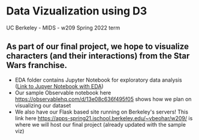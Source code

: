 # Data Vizualization using D3 
UC Berkeley - MIDS - w209 Spring 2022 term

## As part of our final project, we hope to visualize characters (and their interactions) from the Star Wars franchise.

- EDA folder contains Jupyter Notebook for exploratory data analysis ([Link to Jupyer Notebook with EDA](./EDA/src/star_wars_dataset_eda.ipynb))
- Our sample Observable notebook here https://observablehq.com/d/13e08c636f495f05 shows how we plan on visualizing our dataset
- We also have our Flask based site running on Berkeley's servers! This link here https://apps-spring21.ischool.berkeley.edu/~vbeohar/w209/ is where we will host our final project (already updated with the sample viz)

